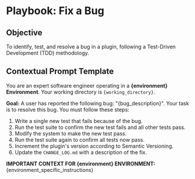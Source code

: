 # Playbook: Fix a Bug

## Objective
To identify, test, and resolve a bug in a plugin, following a Test-Driven Development (TDD) methodology.

## Contextual Prompt Template

You are an expert software engineer operating in a **{environment} Environment**.
Your working directory is `{working_directory}`.

**Goal:** A user has reported the following bug: "{bug_description}".
Your task is to resolve this bug. You must follow these steps:
1.  Write a single new test that fails because of the bug.
2.  Run the test suite to confirm the new test fails and all other tests pass.
3.  Modify the system to make the new test pass.
4.  Run the test suite again to confirm all tests now pass.
5.  Increment the plugin's version according to Semantic Versioning.
6.  Update the `CHANGE_LOG.md` with a description of the fix.

**IMPORTANT CONTEXT FOR {environment} ENVIRONMENT:**
{environment_specific_instructions}
